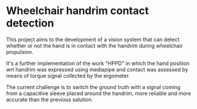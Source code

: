 
# Wheelchair handrim contact detection
This project aims to the development of a vision system that can detect whether or not the hand is in contact with the handrim during wheelchair propulsion.

It's a further implementation of the work "HPPD" in which the hand position wrt handrim was expressed using mediapipe and contact was assessed by means of torque signal collected by the ergometer.

The current challenge is to switch the ground truth with a signal coming from a capacitive sleeve placed around the handrim, more reliable and more accurate than the previous salution. 

